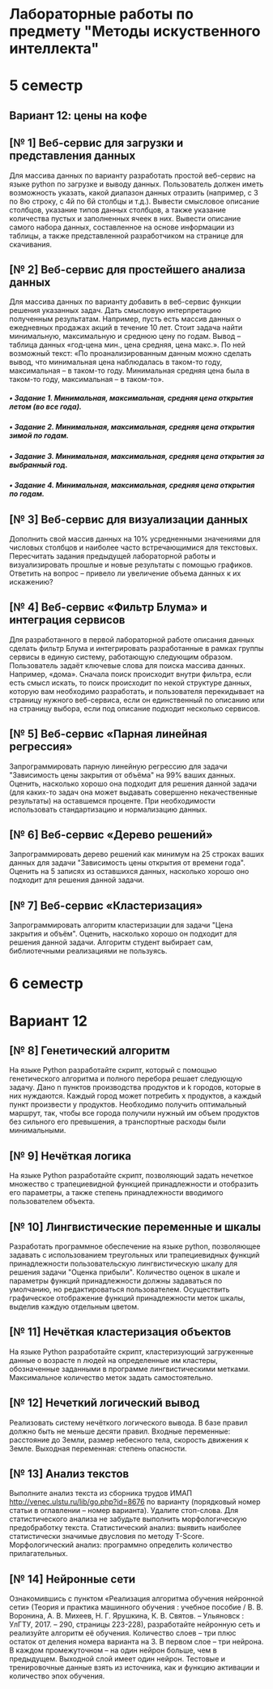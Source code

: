 # Лабораторные работы по предмету "Методы искуственного интеллекта"
# 5 семестр
## Вариант 12: цены на кофе

## [№ 1] Веб-сервис для загрузки и представления данных
Для массива данных по варианту разработать простой веб-сервис на языке python по загрузке и выводу данных. Пользователь должен иметь возможность указать, какой диапазон данных отразить (например, с 3 по 8ю строку, с 4й по 6й столбцы и т.д.). Вывести смысловое описание столбцов, указание типов данных столбцов, а также указание количества пустых и заполненных ячеек в них. Вывести описание самого набора данных, составленное на основе информации из таблицы, а также представленной разработчиком на странице для скачивания. 

## [№ 2] Веб-сервис для простейшего анализа данных 
Для массива данных по варианту добавить в веб-сервис функции решения указанных задач. Дать смысловую интерпретацию полученным результатам. Например, пусть есть массив данных о ежедневных продажах акций в течение 10 лет. Стоит задача найти минимальную, максимальную и среднюю цену по годам. Вывод – таблица данных «год-цена мин., цена средняя, цена макс.». По ней возможный текст: «По проанализированным данным можно сделать вывод, что минимальная цена наблюдалась в таком-то году, максимальная – в таком-то году. Минимальная средняя цена была в таком-то году, максимальная – в таком-то». 
##### • Задание 1. Минимальная, максимальная, средняя цена открытия летом (во все года).
##### • Задание 2. Минимальная, максимальная, средняя цена открытия зимой по годам.
##### • Задание 3. Минимальная, максимальная, средняя цена открытия за выбранный год.
##### • Задание 4. Минимальная, максимальная, средняя цена открытия по годам.

## [№ 3] Веб-сервис для визуализации данных
Дополнить свой массив данных на 10% усредненными значениями для числовых столбцов и наиболее часто встречающимися для текстовых. Пересчитать задания предыдущей лабораторной работы и визуализировать прошлые и новые результаты с помощью графиков. Ответить на вопрос – привело ли увеличение объема данных к их искажению? 

## [№ 4] Веб-сервис «Фильтр Блума» и интеграция сервисов
Для разработанного в первой лабораторной работе описания данных сделать фильтр Блума и интегрировать разработанные в рамках группы сервисы в единую систему, работающую следующим образом. Пользователь задаёт ключевые слова для поиска массива данных. Например, «дома». Сначала поиск происходит внутри фильтра, если есть смысл искать, то поиск происходит по некой структуре данных, которую вам необходимо разработать, и пользователя перекидывает на страницу нужного веб-сервиса, если он единственный по описанию или на страницу выбора, если под описание подходит несколько сервисов.

## [№ 5] Веб-сервис «Парная линейная регрессия»
Запрограммировать парную линейную регрессию для задачи "Зависимость цены закрытия от объёма" на 99% ваших данных. Оценить, насколько хорошо она подходит для решения данной задачи (для каких-то задач она может выдавать совершенно некачественные результаты) на оставшемся проценте. При необходимости использовать стандартизацию и нормализацию данных. 

## [№ 6] Веб-сервис «Дерево решений»
Запрограммировать дерево решений как минимум на 25 строках ваших данных для задачи "Зависимость цены открытия от времени года". Оценить на 5 записях из оставшихся данных, насколько хорошо оно подходит для решения данной задачи.

## [№ 7] Веб-сервис «Кластеризация»
Запрограммировать алгоритм кластеризации для задачи "Цена закрытия и объём". Оценить, насколько хорошо он подходит для решения данной задачи. Алгоритм студент выбирает сам, библиотечными реализациями не пользуясь. 

#
# 6 семестр
# Вариант 12

## [№ 8] Генетический алгоритм 
На языке Python разработайте скрипт, который с помощью генетического алгоритма и полного перебора решает следующую задачу. Дано n пунктов производства продуктов и k городов, которые в них нуждаются. Каждый город может потребить x продуктов, а каждый пункт произвести y продуктов. Необходимо получить оптимальный  маршрут, так, чтобы все города получили нужный им объем продуктов без сильного его превышения, а транспортные расходы были минимальными.

## [№ 9] Нечёткая логика
На языке Python разработайте скрипт, позволяющий задать нечеткое множество с трапециевидной функцией принадлежности и отобразить его параметры, а также степень принадлежности вводимого пользователем объекта.

## [№ 10] Лингвистические переменные и шкалы
Разработать программное обеспечение на языке python, позволяющее задавать с использованием треугольных или трапециевидных функций принадлежности пользовательскую лингвистическую шкалу для решения задачи "Оценка прибыли". Количество оценок в шкале и параметры функций принадлежности должны задаваться по умолчанию, но редактироваться пользователем. Осуществить графическое отображение функций принадлежности меток шкалы, выделив каждую отдельным цветом.

## [№ 11] Нечёткая кластеризация объектов 
На языке Python разработайте скрипт, кластеризующий загруженные данные о возрасте n людей на определенные им кластеры, обозначенные заданными в программе лингвистическими метками. Максимальное количество меток задать самостоятельно.

## [№ 12] Нечеткий логический вывод 
Реализовать систему нечёткого логического вывода. В базе правил должно быть не меньше десяти правил. Входные переменные: расстояние до Земли, размер небесного тела, скорость движения к Земле. Выходная переменная: степень опасности.

## [№ 13] Анализ текстов 
Выполните анализ текста из сборника трудов ИМАП  http://venec.ulstu.ru/lib/go.php?id=8676 по варианту (порядковый номер статьи в оглавлении – номер варианта). Удалите стоп-слова. Для статистического анализа не забудьте выполнить морфологическую предобработку текста. Статистический анализ: выявить наиболее статистически значимые двусловия по методу T-Score. Морфологический анализ: программно определить количество прилагательных.

## [№ 14] Нейронные сети
Ознакомившись с пунктом «Реализация алгоритма обучения нейронной сети» (Теория и практика машинного обучения : учебное пособие / В. В. Воронина, А. В. Михеев, Н. Г. Ярушкина, К. В. Святов. – Ульяновск : УлГТУ, 2017. – 290, страницы 223-228), разработайте нейронную сеть и реализуйте алгоритм её обучения. Количество слоев – три плюс остаток от деления номера варианта на 3. В первом слое – три нейрона. В каждом промежуточном – на один нейрон больше, чем в предыдущем. Выходной слой имеет один нейрон. Тестовые и тренировочные данные взять из источника, как и функцию активации и количество эпох обучения. 
